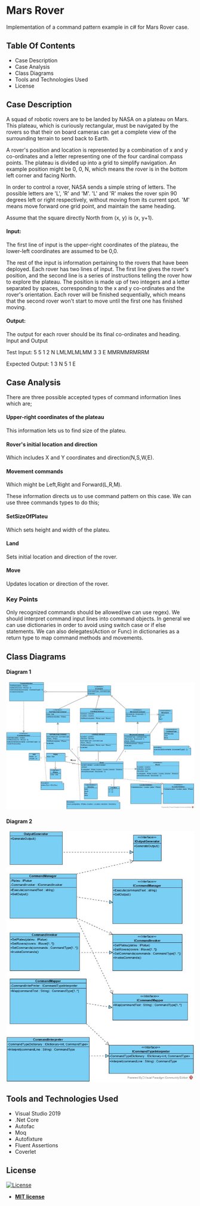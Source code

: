 # Mars Rover
Implementation of a command pattern example in c# for Mars Rover case. 

## Table Of Contents 
- Case Description
- Case Analysis
- Class Diagrams
- Tools and Technologies Used
- License

## Case Description
A squad of robotic rovers are to be landed by NASA on a plateau on Mars. This plateau, which is
curiously rectangular, must be navigated by the rovers so that their on board cameras can get a
complete view of the surrounding terrain to send back to Earth.

A rover's position and location is represented by a combination of x and y co-ordinates and a letter
representing one of the four cardinal compass points. The plateau is divided up into a grid to
simplify navigation. An example position might be 0, 0, N, which means the rover is in the bottom
left corner and facing North.

In order to control a rover, NASA sends a simple string of letters. The possible letters are 'L', 'R' and
'M'. 'L' and 'R' makes the rover spin 90 degrees left or right respectively, without moving from its
current spot. 'M' means move forward one grid point, and maintain the same heading.

Assume that the square directly North from (x, y) is (x, y+1).

#### Input:
The first line of input is the upper-right coordinates of the plateau, the lower-left coordinates are
assumed to be 0,0.

The rest of the input is information pertaining to the rovers that have been deployed. Each rover
has two lines of input. The first line gives the rover's position, and the second line is a series of
instructions telling the rover how to explore the plateau.
The position is made up of two integers and a letter separated by spaces, corresponding to the x
and y co-ordinates and the rover's orientation.
Each rover will be finished sequentially, which means that the second rover won't start to move
until the first one has finished moving.

#### Output:
The output for each rover should be its final co-ordinates and heading.
Input and Output

Test Input:
5 5
1 2 N
LMLMLMLMM
3 3 E
MMRMMRMRRM

Expected Output:
1 3 N
5 1 E

## Case Analysis
There are three possible accepted types of command information lines which are;
#### Upper-right coordinates of the plateau
This information lets us to find size of the plateu.
#### Rover's initial location and direction
Which includes X and Y coordinates and direction(N,S,W,E).
#### Movement commands 
Which might be Left,Right and Forward(L,R,M). 

These information directs us to use command pattern on this case. We can use three commands types to do this;

#### SetSizeOfPlateu
Which sets height and width of the plateu.
#### Land
Sets initial location and direction of the rover.
#### Move
Updates location or direction of the rover.

### Key Points
Only recognized commands should be allowed(we can use regex). We should interpret command input lines into command objects. In general we can use dictionaries in order to avoid using switch case or if else statements. We can also delegates(Action or Func) in dictionaries as a return type to map command methods and movements.  

## Class Diagrams

#### Diagram 1

![](https://github.com/mete-mutlu/MarsRoverCase/blob/master/MarsRover/uml/Class%20Diagram%201.jpg)




#### Diagram 2

![](https://github.com/mete-mutlu/MarsRoverCase/blob/master/MarsRover/uml/ClassDiagram%202.jpg)


## Tools and Technologies Used

* Visual Studio 2019
* .Net Core
* Autofac
* Moq
* Autofixture
* Fluent Assertions
* Coverlet



## License

[![License](http://img.shields.io/:license-mit-blue.svg?style=flat-square)](http://badges.mit-license.org)

- **[MIT license](http://opensource.org/licenses/mit-license.php)**














